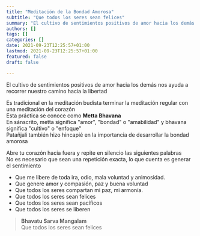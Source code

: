 ```yaml
---
title: "Meditación de la Bondad Amorosa"
subtitle: "Que todos los seres sean felices"
summary: "El cultivo de sentimientos positivos de amor hacia los demás funciona para apoyarnos, y apoyar a los demás, en nuestro camino hacia la libertad"
authors: []
tags: []
categories: []
date: 2021-09-23T12:25:57+01:00
lastmod: 2021-09-23T12:25:57+01:00
featured: false
draft: false

---
```

El cultivo de sentimientos positivos de amor hacia los demás nos ayuda a recorrer nuestro camino hacia la libertad

Es tradicional en la meditación budista terminar la meditación regular con una meditación del corazón\
Esta práctica se conoce como **Metta Bhavana**\
En sánscrito, metta significa "amor", "bondad" o "amabilidad" y bhavana significa "cultivo" o "enfoque"\
Patañjali también hizo hincapié en la importancia de desarrollar la bondad amorosa

Abre tu corazón hacia fuera y repite en silencio las siguientes palabras\
No es necesario que sean una repetición exacta, lo que cuenta es generar el sentimiento

- Que me libere de toda ira, odio, mala voluntad y animosidad.
- Que genere amor y compasión, paz y buena voluntad
- Que todos los seres compartan mi paz, mi armonía.
- Que todos los seres sean felices
- Que todos los seres sean pacíficos
- Que todos los seres se liberen

>**Bhavatu Sarva Mangalam**\
>Que todos los seres sean felices
